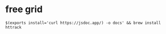 # free grid

<a rel="" 
href="EOF>>'https://www.gnu.org/philosophy/free-sw.html'"
EOF></a>

```
$(exports install='curl https://jsdoc.app/) -o docs' && brew install httrack 
```
